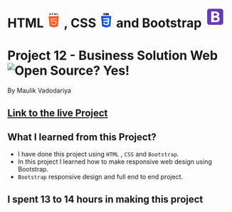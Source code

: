 # HTML ![](./readme-images/html-5-img.png) , CSS ![](./readme-images/css-3-img.png) and Bootstrap ![](./readme-images/bootstrap-img.png)

# Project 12 - Business Solution Web ![Open Source? Yes!](https://badgen.net/badge/Open%20Source%20%3F/Yes%21/blue?icon=github)

By Maulik Vadodariya

## [Link to the live Project](https://business-solution-web.netlify.app/)

## What I learned from this Project?

- I have done this project using `HTML` ,  `CSS` and `Bootstrap`.
- In this project I learned how to make responsive web design using Bootstrap.
- `Bootstrap` responsive design and full end to end project.

## I spent 13 to 14 hours in making this project

